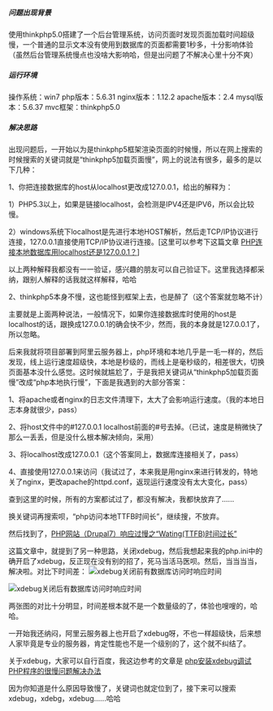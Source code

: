 ##### 问题出现背景
使用thinkphp5.0搭建了一个后台管理系统，访问页面时发现页面加载时间超级慢，一个普通的显示文本没有使用到数据库的页面都需要1秒多，十分影响体验（虽然后台管理系统慢点也没啥大影响哈，但是出问题了不解决心里十分不爽）

##### 运行环境
操作系统：win7
php版本：5.6.31
nginx版本：1.12.2
apache版本：2.4
mysql版本：5.6.37
mvc框架：thinkphp5.0

##### 解决思路
出现问题后，一开始以为是thinkphp5框架渲染页面的时候慢，所以在网上搜索的时候搜索的关键词就是“thinkphp5加载页面慢”，网上的说法有很多，最多的是以下几种：

1、你把连接数据库的host从localhost更改成127.0.0.1，给出的解释为：

1）PHP5.3以上，如果是链接localhost，会检测是IPV4还是IPV6，所以会比较慢。

2）windows系统下localhost是先进行本地HOST解析，然后走TCP/IP协议进行连接，127.0.0.1直接使用TCP/IP协议进行连接。[这里可以参考下这篇文章 [PHP连接本地数据库用localhost还是127.0.0.1？](http://www.devkang.com/how-to-connect-local-mysql-notes)]

以上两种解释我都没有一一验证，感兴趣的朋友可以自己验证下。这里我选择都采纳，跟别人解释的话我就这样解释，哈哈

2、thinkphp5本身不慢，这也能怪到框架上去，也是醉了（这个答案就忽略不计）

主要就是上面两种说法，一般情况下，如果你连接数据库时使用的host是localhost的话，跟换成127.0.0.1的确会快不少，然而，我的本身就是127.0.0.1了，所以忽略。

后来我就将项目部署到阿里云服务器上，php环境和本地几乎是一毛一样的，然后发现，线上运行速度超级快，本地是秒级的，而线上是毫秒级的，相差很大，切换页面基本没什么感觉。这时候就尴尬了，于是我把关键词从“thinkphp5加载页面慢”改成“php本地执行慢”，下面是我遇到的大部分答案：

1、将apache或者nginx的日志文件清理下，太大了会影响运行速度。（我的本地日志本身就很少，pass）

2、将host文件中的#127.0.0.1 localhost前面的#号去掉。（已试，速度是稍微快了那么一丢丢，但是没什么根本解决倾向，采用）

3、将localhost改成127.0.0.1（这个答案同上，数据库连接相关了，pass）

4、直接使用127.0.0.1来访问（我试过了，本来我是用nginx来进行转发的，特地关了nginx，更改apache的httpd.conf，返现运行速度没有太大变化，pass）

查到这里的时候，所有的方案都试过了，都没有解决，我都快放弃了......

换关键词再搜索呗，“php访问本地TTFB时间长”，继续搜，不放弃。

然后找到了，[PHP网站（Drupal7）响应过慢之“Wating(TTFB)时间过长”](https://www.cnblogs.com/zjfblog/p/8202465.html)

这篇文章中，就提到了另一种思路，关闭xdebug，然后我想起来我的php.ini中的确开启了xdebug，反正现在没有别的招了，死马当活马医呗。然后，当当当当，解决啦。对比下时间差：
![xdebug关闭前有数据库访问时响应时间](https://upload-images.jianshu.io/upload_images/9899281-40ac71fa14ea4fa7.png?imageMogr2/auto-orient/strip%7CimageView2/2/w/1240)

![xdebug关闭后有数据库访问时响应时间](https://upload-images.jianshu.io/upload_images/9899281-cd9fc8ce6f6c4066.png?imageMogr2/auto-orient/strip%7CimageView2/2/w/1240)

两张图的对比十分明显，时间差根本就不是一个数量级的了，体验也嗖嗖的，哈哈。

一开始我还纳闷，阿里云服务器上也开启了xdebug呀，不也一样超级快，后来想人家毕竟是专业的服务器，肯定性能也不是一个级别的了，这个就不纠结了。

关于xdebug，大家可以自行百度，我这边参考的文章是 [php安装xdebug调试PHP程序的很慢问题解决办法](https://yq.aliyun.com/ziliao/48526)

因为你知道是什么原因导致慢了，关键词也就定位到了，接下来可以搜索xdebug，xdebg，xdebug......哈哈
